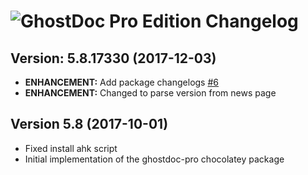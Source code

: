 # ![GhostDoc Pro Edition Changelog](https://img.shields.io/badge/GhostDoc%20Pro%20Edition-Package%20Changelog-blue.svg?style=for-the-badge)

## Version: 5.8.17330 (2017-12-03)

- **ENHANCEMENT:** Add package changelogs [#6](https://github.com/AdmiringWorm/chocolatey-packages/issues/6)
- **ENHANCEMENT:** Changed to parse version from news page

## Version 5.8 (2017-10-01)

- Fixed install ahk script
- Initial implementation of the ghostdoc-pro chocolatey package
